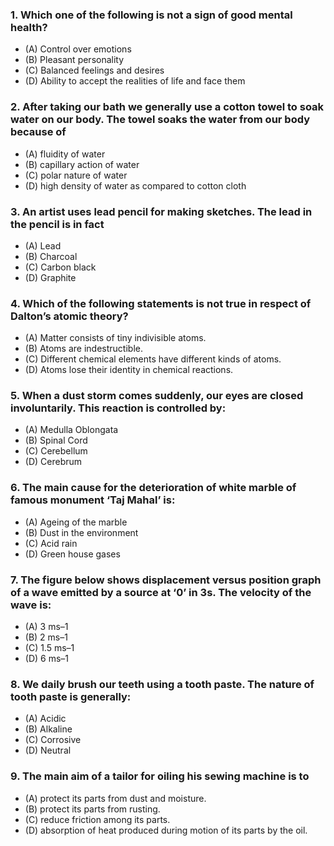 ### 1. Which one of the following is not a sign of good mental health?
* (A) Control over emotions
* (B) Pleasant personality
* (C) Balanced feelings and desires
* (D) Ability to accept the realities of life and face them

### 2. After taking our bath we generally use a cotton towel to soak water on our body. The towel soaks the water from our body because of
* (A) fluidity of water
* (B) capillary action of water
* (C) polar nature of water
* (D) high density of water as compared to cotton cloth

### 3. An artist uses lead pencil for making sketches. The lead in the pencil is in fact
* (A) Lead 
* (B) Charcoal
* (C) Carbon black 
* (D) Graphite

### 4. Which of the following statements is not true in respect of Dalton’s atomic theory?
* (A) Matter consists of tiny indivisible atoms.
* (B) Atoms are indestructible.
* (C) Different chemical elements have different kinds of atoms.
* (D) Atoms lose their identity in chemical reactions.

### 5. When a dust storm comes suddenly, our eyes are closed involuntarily. This reaction is controlled by:
* (A) Medulla Oblongata 
* (B) Spinal Cord
* (C) Cerebellum 
* (D) Cerebrum

### 6. The main cause for the deterioration of white marble of famous monument ‘Taj Mahal’ is:
* (A) Ageing of the marble 
* (B) Dust in the environment
* (C) Acid rain 
* (D) Green house gases

### 7. The figure below shows displacement versus position graph of a wave emitted by a source at ‘0’ in 3s. The velocity of the wave is:
* (A) 3 ms–1 
* (B) 2 ms–1
* (C) 1.5 ms–1 
* (D) 6 ms–1

### 8. We daily brush our teeth using a tooth paste. The nature of tooth paste is generally:
* (A) Acidic 
* (B) Alkaline
* (C) Corrosive 
* (D) Neutral

### 9. The main aim of a tailor for oiling his sewing machine is to
* (A) protect its parts from dust and moisture.
* (B) protect its parts from rusting.
* (C) reduce friction among its parts.
* (D) absorption of heat produced during motion of its parts by the oil.
